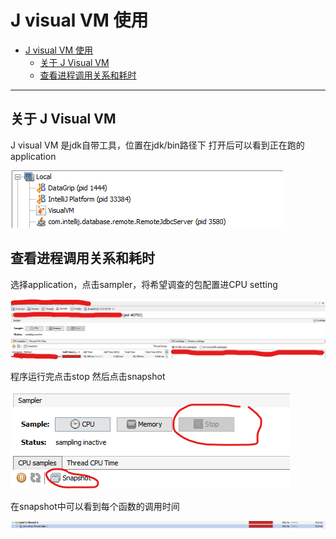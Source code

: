 # J visual VM 使用

- [J visual VM 使用](#j-visual-vm-使用)
  - [关于 J Visual VM](#关于-j-visual-vm)
  - [查看进程调用关系和耗时](#查看进程调用关系和耗时)

---

## 关于 J Visual VM

J visual VM 是jdk自带工具，位置在jdk/bin路径下
打开后可以看到正在跑的application

![图 2](asset_IMG/%20jvisual%20VM/IMG_20220429-153538263.png)  

## 查看进程调用关系和耗时

选择application，点击sampler，将希望调查的包配置进CPU setting

![图 3](asset_IMG/%20jvisual%20VM/IMG_20220429-153912707.png)  

程序运行完点击stop 然后点击snapshot

![图 4](asset_IMG/%20jvisual%20VM/IMG_20220429-154024343.png)  

在snapshot中可以看到每个函数的调用时间

![图 5](asset_IMG/%20jvisual%20VM/IMG_20220429-154118577.png)  
